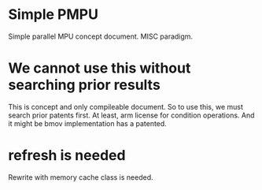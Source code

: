 # Simple PMPU
Simple parallel MPU concept document. MISC paradigm.

# We cannot use this without searching prior results
This is concept and only compileable document.
So to use this, we must search prior patents first.
At least, arm license for condition operations.
And it might be bmov implementation has a patented.

# refresh is needed
Rewrite with memory cache class is needed.

